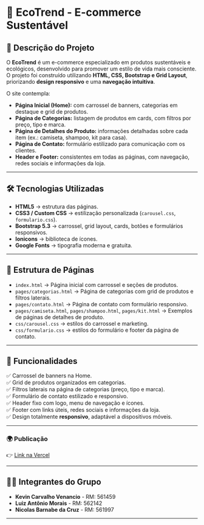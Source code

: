 # 🌱 EcoTrend - E-commerce Sustentável

## 📌 Descrição do Projeto
O **EcoTrend** é um e-commerce especializado em produtos sustentáveis e ecológicos, desenvolvido para promover um estilo de vida mais consciente.  
O projeto foi construído utilizando **HTML, CSS, Bootstrap e Grid Layout**, priorizando **design responsivo** e uma **navegação intuitiva**.  

O site contempla:  
- **Página Inicial (Home):** com carrossel de banners, categorias em destaque e grid de produtos.  
- **Página de Categorias:** listagem de produtos em cards, com filtros por preço, tipo e marca.  
- **Página de Detalhes do Produto:** informações detalhadas sobre cada item (ex.: camiseta, shampoo, kit para casa).  
- **Página de Contato:** formulário estilizado para comunicação com os clientes.  
- **Header e Footer:** consistentes em todas as páginas, com navegação, redes sociais e informações da loja.  

---

## 🛠️ Tecnologias Utilizadas
- **HTML5** → estrutura das páginas.  
- **CSS3 / Custom CSS** → estilização personalizada (`carousel.css`, `formulario.css`).  
- **Bootstrap 5.3** → carrossel, grid layout, cards, botões e formulários responsivos.  
- **Ionicons** → biblioteca de ícones.  
- **Google Fonts** → tipografia moderna e gratuita.  

---

## 📂 Estrutura de Páginas
- `index.html` → Página inicial com carrossel e seções de produtos.  
- `pages/categorias.html` → Página de categorias com grid de produtos e filtros laterais.  
- `pages/contato.html` → Página de contato com formulário responsivo.  
- `pages/camiseta.html`, `pages/shampoo.html`, `pages/kit.html` → Exemplos de páginas de detalhes de produto.  
- `css/carousel.css` → estilos do carrossel e marketing.  
- `css/formulario.css` → estilos do formulário e footer da página de contato.  

---

## 📸 Funcionalidades
✅ Carrossel de banners na Home.  
✅ Grid de produtos organizados em categorias.  
✅ Filtros laterais na página de categorias (preço, tipo e marca).  
✅ Formulário de contato estilizado e responsivo.  
✅ Header fixo com logo, menu de navegação e ícones.  
✅ Footer com links úteis, redes sociais e informações da loja.  
✅ Design totalmente **responsivo**, adaptável a dispositivos móveis.  

---
 
### 🌍 Publicação    
  👉 [Link na Vercel](https://seu-usuario.github.io/ecotrend/)  

---

## 👨‍💻 Integrantes do Grupo
- **Kevin Carvalho Venancio** - RM: 561459  
- **Luiz Antônio Morais** - RM: 562142  
- **Nicolas Barnabe da Cruz** - RM: 561997  

---
 
